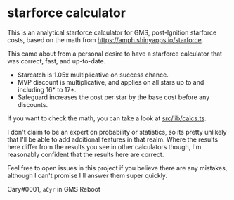 # starforce calculator

This is an analytical starforce calculator for GMS, post-Ignition starforce
costs, based on the math from https://amph.shinyapps.io/starforce.

This came about from a personal desire to have a starforce calculator that was
correct, fast, and up-to-date.
  - Starcatch is 1.05x multiplicative on success chance.
  - MVP discount is multiplicative, and applies on all stars up to and
      including 16* to 17*.
  - Safeguard increases the cost per star by the base cost before any discounts.

If you want to check the math, you can take a look at
[src/lib/calcs.ts](src/lib/calcs.ts).

I don't claim to be an expert on probability or statistics, so its pretty
unlikely that I'll be able to add additional features in that realm. Where the
results here differ from the results you see in other calculators though, I'm
reasonably confident that the results here are correct.

Feel free to open issues in this project if you believe there are any mistakes,
although I can't promise I'll answer them super quickly.

Cary#0001, `aCyr` in GMS Reboot
